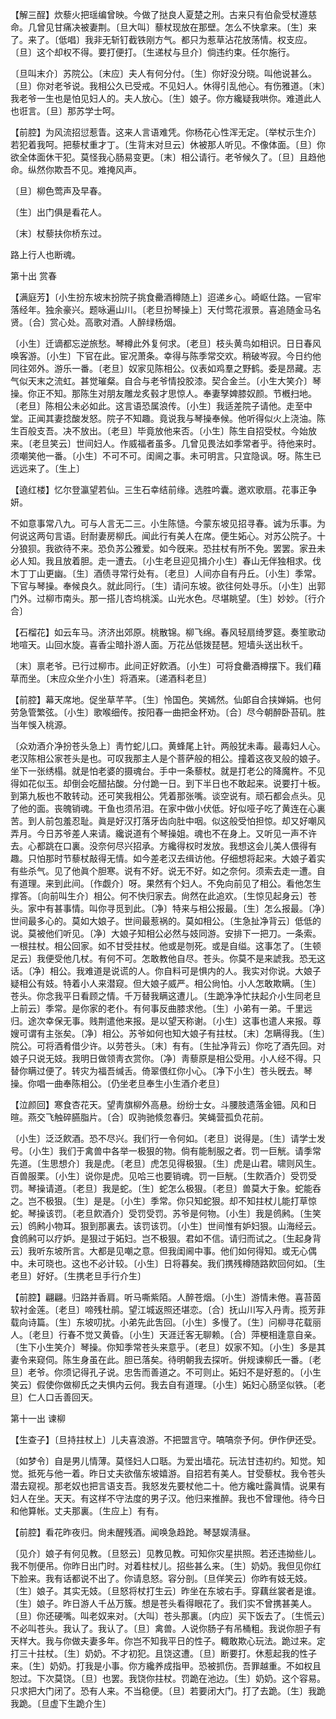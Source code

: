 <!-- { "loadSidebar": true } -->
【解三酲】炊藜火把瑶编曾映。今做了挞良人夏楚之刑。古来只有伯兪受杖遵慈命。几曾见甘痛决被妻荆。〔旦大叫〕藜杖现放在那壁。怎么不快拿来。〔生〕来了。来了。〔低唱〕我非无斩钉截铁刚方气。都只为惹草沾花放荡情。权支应。〔旦〕这个却权不得。要打便打。〔生递杖与旦介〕倘违约束。任尔施行。

〔旦叫末介〕苏院公。〔末应〕夫人有何分付。〔生〕你好没分晓。叫他说甚么。〔旦〕你对老爷说。我相公久已受戒。不见妇人。休得引乱他心。有伤雅道。〔末〕我老爷一生也是怕见妇人的。夫人放心。〔生〕娘子。你方纔疑我哄你。难道此人也诳言。〔旦〕那苏学士呵。 

【前腔】为风流招愆惹眚。这来人言语难凭。你杨花心性浑无定。〔举杖示生介〕若犯着我呵。把藜杖重才丁。〔生背末对旦云〕休被那人听见。不像体面。〔旦〕你欲全体面休干犯。莫怪我心肠易变更。〔末〕相公请行。老爷候久了。〔旦〕且趋他命。纵然你欺吾不见。难掩风声。

〔旦〕柳色莺声及早春。

〔生〕出门俱是看花人。

〔末〕杖藜扶你桥东过。

路上行人也断魂。 

第十出
赏春

【满庭芳】〔小生扮东坡末扮院子挑食罍酒樽随上〕迢递乡心。崎岖仕路。一官牢落经年。独余豪兴。题咏遍山川。〔老旦扮琴操上〕天付莺花淑景。喜追随金马名贤。〔合〕赏心处。高歌对酒。人醉绿杨烟。

〔小生〕迁谪都忘逆旅愁。琴樽此外复何求。〔老旦〕枝头黄鸟如相识。日日春风唤客游。〔小生〕下官在此。宦况萧条。幸得与陈季常交欢。稍破岑寂。今日约他同往郊外。游乐一番。〔老旦〕奴家见陈相公。仪表如鸡羣之野鹤。委是昂藏。志气似天末之流虹。甚觉璀粲。自合与老爷情投胶漆。契合金兰。〔小生大笑介〕琴操。你正不知。那陈生对朋友雕龙炙毂才思惊人。奉妻孥婢膝奴颜。节槪扫地。〔老旦〕陈相公未必如此。这言语恐属浪传。〔小生〕我适差院子请他。走至中堂。正闻其妻捻酸发怒。院子不知趣。竟说我与琴操奉候。他听得似火上浇油。陈生百般支吾。决不放出。〔老旦〕毕竟放他来否。〔小生〕陈生自招受杖。今始放来。〔老旦笑云〕世间妇人。作威福者虽多。几曾见畏法如季常者乎。待他来时。须嘲笑他一番。〔小生〕不可不可。闺阃之事。未可明言。只宜隐讽。呀。陈生已远远来了。〔生上〕 

【遶红楼】忆尔登瀛望若仙。三生石幸结前缘。选胜吟囊。邀欢歌扇。花事正争妍。

不如意事常八九。可与人言无二三。小生陈慥。今蒙东坡见招寻春。诚为乐事。为何说这两句言语。尀耐妻房柳氏。闻此行有美人在席。便生妬心。对苏公院子。十分狼狈。我欲待不来。恐负苏公雅爱。如今旣来。恐拄杖有所不免。罢罢。家丑未必人知。我且放着胆。走一遭去。〔小生老旦迎见揖介小生〕春山无伴独相求。伐木丁丁山更幽。〔生〕酒债寻常行处有。〔老旦〕人间亦自有丹丘。〔小生〕季常。下官与琴操。奉候良久。就此同行。〔生〕请问东坡。欲往何处寻乐。〔小生〕出郭门外。过柳市南头。那一搭儿杏坞桃溪。山光水色。尽堪眺望。〔生〕妙妙。〔行介合〕 

【石榴花】如云车马。济济出郊原。桃散锦。柳飞绵。春风轻扇绮罗筵。奏笙歌动地喧天。山回水旋。喜香尘暗扑游人面。万花丛低拨琵琶。短墙头送出秋千。

〔末〕禀老爷。已行过柳市。此间正好飮酒。〔小生〕可将食罍酒樽摆下。我们藉草而坐。〔末应众坐介小生〕将酒来。〔递酒科老旦〕 

【前腔】幕天席地。促坐草芊芊。〔生〕怜国色。笑嫣然。仙郞自合挟婵娟。也何劳急管繁弦。〔小生〕歌喉细传。按阳春一曲把金杯劝。〔合〕尽今朝醉卧苔矶。胜当年悞入桃源。

〔众劝酒介净扮苍头急上〕靑竹蛇儿口。黄蜂尾上针。两般犹未毒。最毒妇人心。老汉陈相公家苍头是也。可叹我那主人是个菩萨般的相公。撞着这夜叉般的娘子。坐下一张绣榻。就是怕老婆的摄魂台。手中一条藜杖。就是打老公的降魔杵。不见得如花似玉。却倒会吃醋拈酸。分付跪一日。到下半日也不敢起来。说要打十板。到第九板也不敢转动。还可笑我相公。凭着那张嘴。谈空说有。顽石都会点头。见了他的面。丧魄销魂。干鱼也须吊泪。在家中做小伏低。好似哑子吃了黄连在心裏苦。到人前包羞忍耻。眞是好汉打落牙齿向肚中咽。似这般受怕担惊。却又好嘲风弄月。今日苏爷差人来请。纔说道有个琴操姐。魂也不在身上。又听见一声不许去。心都跳在口裏。没奈何尽兴招承。方纔得权时发放。我想这会儿美人偎得有趣。只怕那时节藜杖敲得无情。如今差老汉去缉访他。仔细想将起来。大娘子着实有些杀气。见了他眞个胆寒。说有不好。说无不好。如之奈何。须索去走一遭。自有道理。来到此间。〔作觑介〕呀。果然有个妇人。不免向前见了相公。看他怎生撑答。〔向前叫生介〕相公。何不快归家去。尙然在此追欢。〔生惊见起身云〕苍头。家中有甚事情。叫你寻觅到此。〔净〕特来与相公报最。〔生〕怎么报最。〔净〕世间最多心的。莫如大娘子。世间最惹祸的。莫如相公。〔生急扯净背云〕低低的说。莫被他们听见。〔净〕大娘子知相公必然与妓同游。安排下一把刀。一条索。一根拄杖。相公回家。如不甘受拄杖。他或是刎死。或是自缢。这事怎了。〔生顿足云〕我便受他几杖。有何不可。怎敢教他自尽。苍头。你莫不是来諕我。恐无这话。〔净〕相公。我难道是说谎的人。你自料可是惧内的人。我实对你说。大娘子疑相公有妓。特着小人来潜窥。但大娘子威严。相公尙怕。小人怎敢欺瞒。〔生〕苍头。你念我平日看顾之情。千万替我瞒这遭儿。〔生跪净净忙扶起介小生同老旦上前云〕季常。是你家的老仆。有何事反曲膝求他。〔生〕小弟有一弟。千里远归。途次幸保无事。贱荆遣他来报。是以望天称谢。〔小生〕这事也遣人来报。尊嫂可谓有主张矣。〔净〕相公。苏爷如何也知大娘子有拄杖。〔末〕怎瞒得我。〔生〕院公。可将酒肴借少许。以劳苍头。〔末〕有有。〔生扯净背云〕你吃了酒先回。对娘子只说无妓。我明日做领靑衣赏你。〔净〕靑藜原是相公受用。小人经不得。只替你瞒过便了。转灾为福吾缄舌。倚翠偎红你小心。〔净下小生〕苍头旣去。琴操。你唱一曲奉陈相公。〔仍坐老旦奉生小生酒介老旦〕 

【泣颜回】寒食杏花天。望靑旗柳外高悬。纷纷士女。斗腰肢遗落金钿。风和日暄。燕交飞触碎臙脂片。〔合〕叹驹驰倐忽春归。笑蝇营孤负花前。

〔小生〕泛泛飮酒。恐不尽兴。我们行一令何如。〔老旦〕说得是。〔生〕请学士发号。〔小生〕我们于禽兽中各举一极狠的物。倘有能制服之者。罚一巨觥。请季常先道。〔生思想介〕我是虎。〔老旦〕虎怎见得极狠。〔生〕虎是山君。啸则风生。百兽服栗。〔小生〕说你是虎。见哈三也要销魂。罚一巨觥。〔生飮酒介〕受罚受罚。琴操请道。〔老旦〕我是蛇。〔生〕蛇怎么极狠。〔老旦〕兽莫大于象。蛇能呑之。岂不极狠。〔生〕是是。〔小生〕季常。你只知蛇狠。却不知拄杖儿能打草惊蛇。琴操该罚。〔老旦飮酒介〕受罚受罚。苏爷是何物。〔小生〕我是鸧鹒。〔生笑云〕鸧鹒小物耳。狠到那裏去。该罚该罚。〔小生〕世间惟有妒妇狠。山海经云。食鸧鹒可以疗妒。是狠过于妬妇。岂不极狠。君如不信。请归而试之。〔生起身背云〕我听东坡所言。大都是见嘲之意。但我闺阃中事。他们如何得知。或无心偶中。未可晓也。这也不必计较。〔小生〕日将暮矣。我们携残樽随路飮回何如。〔生老旦〕好好。〔生携老旦手行介生〕 

【前腔】翩翩。归路并香肩。听马嘶紫陌。人醉苍烟。〔小生〕游情未倦。喜苔茵软衬金莲。〔老旦〕啼残杜鹃。望江城返照还堪恋。〔合〕抚山川写入丹靑。揽芳菲载向诗篇。〔生〕东坡叨扰。小弟先此吿回。〔小生〕多慢了。〔生〕问柳寻花载丽人。〔老旦〕行春不觉又黄昏。〔小生〕天涯迁客无聊赖。〔合〕萍梗相逢意自亲。〔生下小生笑介〕琴操。你知季常苍头来意乎。〔老旦〕奴家不知。〔小生〕多是其妻令来窥伺。陈生身虽在此。胆已落矣。待明朝我去探听。倂规谏柳氏一番。〔老旦〕老爷。你须记得孔子说。忠吿而善道之。不可则止。妬妇不是好惹的。〔小生笑云〕假使你做柳氏之夫惧内云何。我去自有道理。〔小生〕妬妇心肠坚似铁。〔老旦〕仁人口舌善回天。 

第十一出
谏柳

【生查子】〔旦持拄杖上〕儿夫喜浪游。不把盟言守。嗃嗃奈予何。伊作伊还受。

〔如梦令〕自是男儿情薄。莫怪妇人口聒。为爱出墙花。玩法甘违初约。知觉。知觉。抵死与他一着。昨日丈夫欲偕东坡嬉游。自招若有美人。甘受藜杖。我令苍头潜去窥视。那老奴也把言语支吾。我怒发先要杖他二十。他方纔吐露眞情。说果有妇人在坐。天天。有这样不守法度的男子汉。他归来推醉。我也不曾理他。待今日和他算帐。丈夫那裏。〔生应上〕有有。 

【前腔】看花昨夜归。尙未醒残酒。闻唤急趋跄。琴瑟娱淸昼。

〔见介〕娘子有何见教。〔旦怒云〕见教见教。可知你灾星拱照。若还违拗些儿。我不刎便吊。你昨日出门时。对着柱杖儿。招些甚么来。〔生〕奶奶。我但见你红下脸来。我有话都说不出了。你请息怒。容分剖。〔旦佯笑云〕你昨有妓无妓。〔生〕娘子。其实无妓。〔旦怒将杖打生云〕昨坐在东坡右手。穿藕丝裳者是谁。〔生〕娘子。昨日游人千丛万簇。想是苍头看得眼花了。我们实不曾携甚美人。〔旦〕你还硬嘴。叫老奴来对。〔大叫〕苍头那裏。〔内应〕买下饭去了。〔生慌云〕不必叫苍头。我认了。我认了。〔旦〕禽兽。人说你肠子有吊桶粗。我说你胆子有天样大。我与你做夫妻多年。你岂不知我平日的性子。輙敢欺心玩法。跪过来。定打三十拄杖。〔生〕奶奶。不才初犯。且饶这遭。〔旦〕断要打。休惹起我的性子来。〔生〕奶奶。打我是小事。你方纔养成指甲。恐被抓伤。吾罪越重。不如权且恕过。下次莫饶。〔旦〕也罢。我饶你拄杖。罚跪在池边。〔生〕奶奶。这个容易。只求把大门闭了。恐有人来。不当稳便。〔旦〕若要闭大门。打了去跪。〔生〕我跪我跪。〔旦虚下生跪介生〕 

